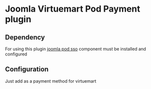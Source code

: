 # Joomla Virtuemart Pod Payment plugin

## Dependency
For using this plugin [joomla pod sso](https://github.com/smartPodLand/joomla-pod-sso) component must be installed and configured

## Configuration
Just add as a payment method for virtuemart
